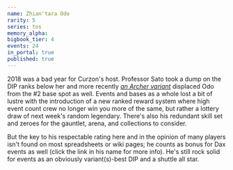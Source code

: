 ```yaml
---
name: Zhian'tara Odo
rarity: 5
series: tos
memory_alpha:
bigbook_tier: 4
events: 24
in_portal: true
published: true
---
```


2018 was a bad year for Curzon's host. Professor Sato took a dump on the DIP ranks below her and more recently [_an Archer variant_](https://stt.wiki/wiki/Humbled_Archer) displaced Odo from the #2 base spot as well. Events and bases as a whole lost a bit of lustre with the introduction of a new ranked reward system where high event count crew no longer win you more of the same, but rather a lottery draw of next week's random legendary. There's also his redundant skill set and zeroes for the gauntlet, arena, and collections to consider.

But the key to his respectable rating here and in the opinion of many players isn't found on most spreadsheets or wiki pages; he counts as bonus for Dax events as well (click the link in his name for more info). He's still rock solid for events as an obviously variant(s)-best DIP and a shuttle all star.
